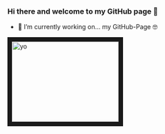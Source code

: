 ### Hi there and welcome to my GitHub page 👋

- 🔭 I’m currently working on... my GitHub-Page 🤓

<a href="http://www.youtube.com/watch?feature=player_embedded&v=onzzA3VirMk
" target="_blank"><img src="http://img.youtube.com/vi/onzzA3VirMk/0.jpg" 
alt="yo" width="240" height="180" border="10"/></a>



<!--
**rockadub/rockadub** is a ✨ _special_ ✨ repository because its `README.md` (this file) appears on your GitHub profile.

Here are some ideas to get you started:

- 🔭 I’m currently working on ...
- 🌱 I’m currently learning ...
- 👯 I’m looking to collaborate on ...
- 🤔 I’m looking for help with ...
- 💬 Ask me about ...
- 📫 How to reach me: ...
- 😄 Pronouns: ...
- ⚡ Fun fact: ...
-->
